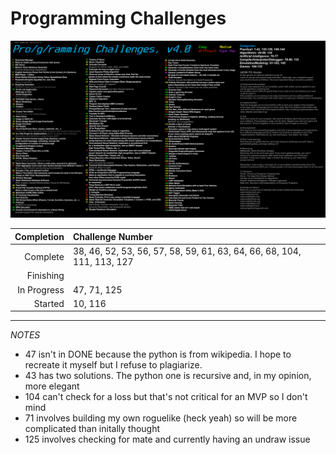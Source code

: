 # Programming Challenges

![Challenges](ProgChal.png)

| Completion  | Challenge Number |
| ----------: | :--------------  |
| Complete    | 38, 46, 52, 53, 56, 57, 58, 59, 61, 63, 64, 66, 68, 104, 111, 113, 127 |
| Finishing   |                                                                        |
| In Progress | 47, 71, 125                                                            |
| Started     | 10, 116                                                                |

***

*NOTES*

* 47 isn't in DONE because the python is from wikipedia. I hope to recreate it myself but I refuse to plagiarize.
* 43 has two solutions. The python one is recursive and, in my opinion, more elegant
* 104 can't check for a loss but that's not critical for an MVP so I don't mind
* 71 involves building my own roguelike (heck yeah) so will be more complicated than initally thought
* 125 involves checking for mate and currently having an undraw issue
